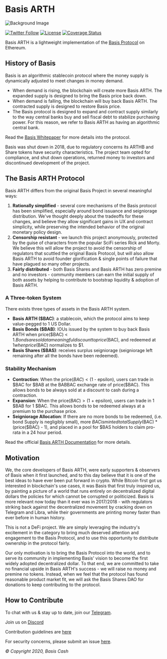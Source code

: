 # Basis ARTH

![Background Image](./assets/bg.jpeg)

[![Twitter Follow](https://img.shields.io/twitter/follow/basiscash?label=Follow)](https://twitter.com/basiscash)
[![License](https://img.shields.io/github/license/Basis-cash/basiscashprotocol)](https://github.com/Basis-ARTH/basiscash-protocol/blob/master/LICENSE)
[![Coverage Status](https://coveralls.io/repos/github/Basis-ARTH/basiscash-protocol/badge.svg?branch=master)](https://coveralls.io/github/Basis-ARTH/basiscash-protocol?branch=master)

Basis ARTH is a lightweight implementation of the [Basis Protocol](basis.io) on Ethereum.

## History of Basis

Basis is an algorithmic stablecoin protocol where the money supply is dynamically adjusted to meet changes in money demand.

- When demand is rising, the blockchain will create more Basis ARTH. The expanded supply is designed to bring the Basis price back down.
- When demand is falling, the blockchain will buy back Basis ARTH. The contracted supply is designed to restore Basis price.
- The Basis protocol is designed to expand and contract supply similarly to the way central banks buy and sell fiscal debt to stabilize purchasing power. For this reason, we refer to Basis ARTH as having an algorithmic central bank.

Read the [Basis Whitepaper](http://basis.io/basis_whitepaper_en.pdf) for more details into the protocol.

Basis was shut down in 2018, due to regulatory concerns its ARTHB and Share tokens have security characteristics. The project team opted for compliance, and shut down operations, returned money to investors and discontinued development of the project.

## The Basis ARTH Protocol

Basis ARTH differs from the original Basis Project in several meaningful ways:

1. **Rationally simplified** - several core mechanisms of the Basis protocol has been simplified, especially around bond issuance and seigniorage distribution. We've thought deeply about the tradeoffs for these changes, and believe they allow significant gains in UX and contract simplicity, while preserving the intended behavior of the original monetary policy design.
2. **Censorship resistant** - we launch this project anonymously, protected by the guise of characters from the popular SciFi series Rick and Morty. We believe this will allow the project to avoid the censorship of regulators that scuttled the original Basis Protocol, but will also allow Basis ARTH to avoid founder glorification & single points of failure that have plagued so many other projects.
3. **Fairly distributed** - both Basis Shares and Basis ARTH has zero premine and no investors - community members can earn the initial supply of both assets by helping to contribute to bootstrap liquidity & adoption of Basis ARTH.

### A Three-token System

There exists three types of assets in the Basis ARTH system.

- **Basis ARTH (\$BAC)**: a stablecoin, which the protocol aims to keep value-pegged to 1 US Dollar.
- **Basis Bonds (\$BAB)**: IOUs issued by the system to buy back Basis ARTH when price($BAC) < $1. Bonds are sold at a meaningful discount to price($BAC), and redeemed at $1 when price($BAC) normalizes to $1.
- **Basis Shares (\$BAS)**: receives surplus seigniorage (seigniorage left remaining after all the bonds have been redeemed).

### Stability Mechanism

- **Contraction**: When the price($BAC) < ($1 - epsilon), users can trade in $BAC for $BAB at the BABBAC exchange rate of price(\$BAC). This allows bonds to be always sold at a discount to cash during a contraction.
- **Expansion**: When the price($BAC) > ($1 + epsilon), users can trade in 1 $BAB for 1 $BAC. This allows bonds to be redeemed always at a premium to the purchase price.
- **Seigniorage Allocation**: If there are no more bonds to be redeemed, (i.e. bond Supply is negligibly small), more $BAC is minted totalSupply($BAC) \* (price($BAC) - 1), and placed in a pool for $BAS holders to claim pro-rata in a 24 hour period.

Read the official [Basis ARTH Documentation](docs.basis.cash) for more details.

## Motivation

We, the core developers of Basis ARTH, were early supporters & observers of Basis when it first launched, and to this day believe that it is one of the best ideas to have ever been put forward in crypto. While Bitcoin first got us interested in blockchain's use cases, it was Basis that first truly inspired us, by painting a picture of a world that runs entirely on decentralized digital dollars the policies for which cannot be corrupted or politicized. Basis is more relevant now today than it ever was in 2017/2018 - with regulators striking back against the decentralized movement by cracking down on Telegram and Libra, while their governments are printing money faster than ever before in human history.

This is not a DeFi project. We are simply leveraging the industry's excitement in the category to bring much deserved attention and engagement to the Basis Protocol, and to use this opportunity to distribute ownership in the protocol fairly.

Our only motivation is to bring the Basis Protocol into the world, and to serve its community in implementing Basis' vision to become the first widely adopted decentralized dollar. To that end, we are committed to take no financial upside in Basis ARTH's success - we will raise no money and premine no tokens. Instead, when we feel that the protocol has found reasonable product market fit, we will ask the Basis Shares DAO for donations to keep contributing to the protocol.

## How to Contribute

To chat with us & stay up to date, join our [Telegram](https://t.me/basiscash).

Join us on [Discord](https://discord.gg/HhxrRVXy7W)

Contribution guidelines are [here](./CONTRIBUTING.md)

For security concerns, please submit an issue [here](https://github.com/Basis-ARTH/basiscash-contracts/issues/new).

_© Copyright 2020, Basis Cash_

